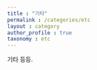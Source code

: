 ```yaml
---
title : "기타"
permalink : /categories/etc
layout : category
author_profile : true
taxonomy : etc
---
```


기타 등등.
